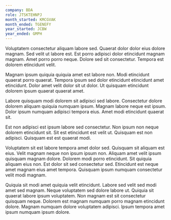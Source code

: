 ```yaml
---
company: BDA
role: JTSKTEHNPJ
month_started: KMCGVAK
month_ended: TGENEFY
year_started: JCBW
year_ended: GMPH
---
```


Voluptatem consectetur aliquam labore sed. Quaerat dolor dolor eius dolore magnam. Sed velit ut labore est. Est porro adipisci dolor etincidunt magnam magnam. Amet porro porro neque. Dolore sed sit consectetur. Tempora est dolorem etincidunt velit.

Magnam ipsum quiquia quiquia amet est labore non. Modi etincidunt quaerat porro quaerat. Tempora ipsum sed dolor etincidunt etincidunt amet etincidunt. Dolor amet velit dolor sit ut dolor. Ut quisquam etincidunt dolorem ipsum quaerat quaerat amet.

Labore quisquam modi dolorem sit adipisci sed labore. Consectetur dolore dolorem aliquam quiquia numquam ipsum. Magnam labore neque est ipsum. Dolor ipsum numquam adipisci tempora eius. Amet modi etincidunt quaerat sit.

Est non adipisci est ipsum labore sed consectetur. Non ipsum non neque dolorem etincidunt sit. Sit est etincidunt est velit ut. Quisquam est non adipisci. Quisquam est est quaerat modi.

Voluptatem sit est labore tempora amet dolor sed. Quisquam sit aliquam est eius. Velit magnam neque non ipsum ipsum non. Aliquam amet velit ipsum quisquam magnam dolore. Dolorem modi porro etincidunt. Sit quiquia aliquam eius non. Est dolor sit sed consectetur sed. Etincidunt est neque amet magnam eius amet tempora. Quisquam ipsum numquam consectetur velit modi magnam.

Quiquia sit modi amet quiquia velit etincidunt. Labore sed velit sed modi amet sed magnam. Neque voluptatem sed dolore labore ut. Quiquia sit quaerat labore ipsum voluptatem. Non magnam est sit consectetur quisquam neque. Dolorem est magnam numquam porro magnam etincidunt dolore. Magnam numquam dolore voluptatem adipisci. Ipsum tempora amet ipsum numquam ipsum dolore.
    